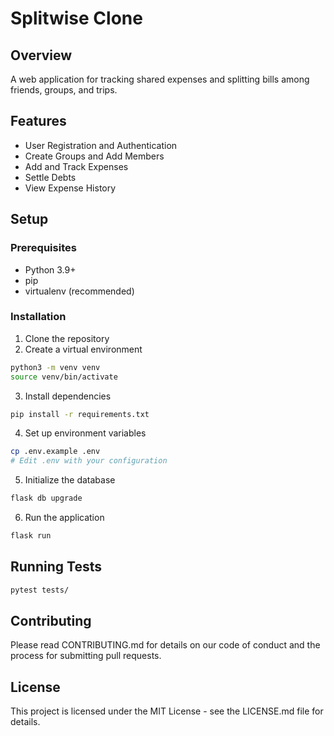 # Splitwise Clone

## Overview
A web application for tracking shared expenses and splitting bills among friends, groups, and trips.

## Features
- User Registration and Authentication
- Create Groups and Add Members
- Add and Track Expenses
- Settle Debts
- View Expense History

## Setup

### Prerequisites
- Python 3.9+
- pip
- virtualenv (recommended)

### Installation
1. Clone the repository
2. Create a virtual environment
```bash
python3 -m venv venv
source venv/bin/activate
```

3. Install dependencies
```bash
pip install -r requirements.txt
```

4. Set up environment variables
```bash
cp .env.example .env
# Edit .env with your configuration
```

5. Initialize the database
```bash
flask db upgrade
```

6. Run the application
```bash
flask run
```

## Running Tests
```bash
pytest tests/
```

## Contributing
Please read CONTRIBUTING.md for details on our code of conduct and the process for submitting pull requests.

## License
This project is licensed under the MIT License - see the LICENSE.md file for details.
